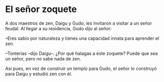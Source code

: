 # El señor zoquete

A dos maestros de zen, Daigu y Gudo, les invitaron a visitar a un señor
feudal. Al llegar a su residencia, Gudo dijo al señor:

–Eres sabio por naturaleza y tienes una capacidad innata para aprender
el zen.

–Tonterías –dijo Daigu–. ¿Por qué halagas a este zoquete? Puede que sea
un señor, pero no sabe nada de zen.

Así pues, en vez de construir un templo para Gudo, el señor lo construyó
para Daigu y estudió zen con él.